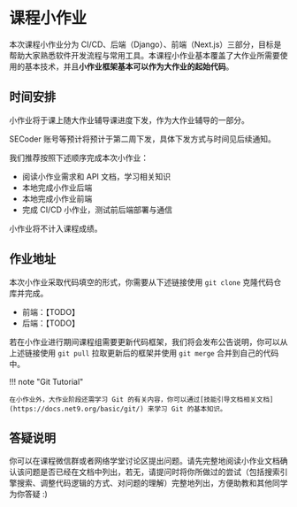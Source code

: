 # 课程小作业

本次课程小作业分为 CI/CD、后端（Django）、前端（Next.js）三部分，目标是帮助大家熟悉软件开发流程与常用工具。本课程小作业基本覆盖了大作业所需要使用的基本技术，并且**小作业框架基本可以作为大作业的起始代码**。

## 时间安排

小作业将于课上随大作业辅导课进度下发，作为大作业辅导的一部分。

SECoder 账号等预计将预计于第二周下发，具体下发方式与时间见后续通知。

我们推荐按照下述顺序完成本次小作业：

- 阅读小作业需求和 API 文档，学习相关知识
- 本地完成小作业后端
- 本地完成小作业前端
- 完成 CI/CD 小作业，测试前后端部署与通信

小作业将不计入课程成绩。

## 作业地址

本次小作业采取代码填空的形式，你需要从下述链接使用 `git clone` 克隆代码仓库并完成。

- 前端：【TODO】
- 后端：【TODO】

若在小作业进行期间课程组需要更新代码框架，我们将会发布公告说明，你可以从上述链接使用 `git pull` 拉取更新后的框架并使用 `git merge` 合并到自己的代码中。

!!! note "Git Tutorial"

    在小作业外，大作业阶段还需学习 Git 的有关内容，你可以通过[技能引导文档相关文档](https://docs.net9.org/basic/git/) 来学习 Git 的基本知识。

## 答疑说明

你可以在课程微信群或者网络学堂讨论区提出问题。请先完整地阅读小作业文档确认该问题是否已经在文档中列出，若无，请提问时将你所做过的尝试（包括搜索引擎搜索、调整代码逻辑的方式、对问题的理解）完整地列出，方便助教和其他同学为你答疑 :)
